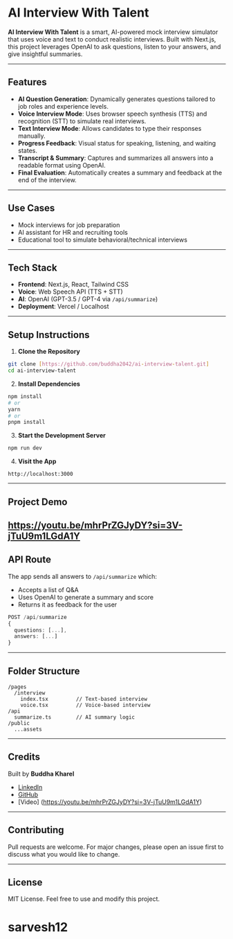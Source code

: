 # AI Interview With Talent

**AI Interview With Talent** is a smart, AI-powered mock interview simulator that uses voice and text to conduct realistic interviews. Built with Next.js, this project leverages OpenAI to ask questions, listen to your answers, and give insightful summaries.

---

##  Features

*  **AI Question Generation**: Dynamically generates questions tailored to job roles and experience levels.
*  **Voice Interview Mode**: Uses browser speech synthesis (TTS) and recognition (STT) to simulate real interviews.
*  **Text Interview Mode**: Allows candidates to type their responses manually.
*  **Progress Feedback**: Visual status for speaking, listening, and waiting states.
*  **Transcript & Summary**: Captures and summarizes all answers into a readable format using OpenAI.
*  **Final Evaluation**: Automatically creates a summary and feedback at the end of the interview.

---

##  Use Cases

* Mock interviews for job preparation
* AI assistant for HR and recruiting tools
* Educational tool to simulate behavioral/technical interviews

---

##  Tech Stack

* **Frontend**: Next.js, React, Tailwind CSS
* **Voice**: Web Speech API (TTS + STT)
* **AI**: OpenAI (GPT-3.5 / GPT-4 via `/api/summarize`)
* **Deployment**: Vercel / Localhost

---

##  Setup Instructions

1. **Clone the Repository**

```bash
git clone [https://github.com/buddha2042/ai-interview-talent.git]
cd ai-interview-talent
```

2. **Install Dependencies**

```bash
npm install
# or
yarn
# or
pnpm install
```

3. **Start the Development Server**

```bash
npm run dev
```

4. **Visit the App**

```
http://localhost:3000
```

---

## Project Demo
https://youtu.be/mhrPrZGJyDY?si=3V-jTuU9m1LGdA1Y
---

##  API Route

The app sends all answers to `/api/summarize` which:

* Accepts a list of Q\&A
* Uses OpenAI to generate a summary and score
* Returns it as feedback for the user

```ts
POST /api/summarize
{
  questions: [...],
  answers: [...]
}
```

---

##  Folder Structure

```
/pages
  /interview
    index.tsx         // Text-based interview
    voice.tsx         // Voice-based interview
/api
  summarize.ts        // AI summary logic
/public
  ...assets
```

---

##  Credits

Built by **Buddha Kharel**

* [LinkedIn](https://www.linkedin.com/in/buddha-kharel-76449a181/)
* [GitHub](https://github.com/buddha2042)
* [Video] (https://youtu.be/mhrPrZGJyDY?si=3V-jTuU9m1LGdA1Y)
---

## Contributing

Pull requests are welcome. For major changes, please open an issue first to discuss what you would like to change.

---

##  License

MIT License. Feel free to use and modify this project.
# sarvesh12
